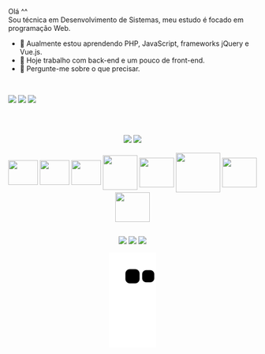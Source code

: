 Olá ^^
<br>
Sou técnica em Desenvolvimento de Sistemas, meu estudo é focado em programação Web.

- 🌱 Aualmente estou aprendendo PHP, JavaScript, frameworks jQuery e Vue.js.
- 🔭 Hoje trabalho com back-end e um pouco de front-end.
- 💬 Pergunte-me sobre o que precisar.

<br>

 <a href="https://www.instagram.com/mylena_vitoriano/" target="_blank"><img src="https://img.shields.io/badge/-Instagram-%23E4405F?style=for-the-badge&logo=instagram&logoColor=white" target="_blank"></a>
 <a href="https://www.linkedin.com/in/mylenavitoriano/" target="_blank"><img src="https://img.shields.io/badge/-LinkedIn-%230077B5?style=for-the-badge&logo=linkedin&logoColor=white" target="_blank"></a>
 <a href = "mailto:mylenabarbosa08@gmail.com"><img src="https://img.shields.io/badge/-Gmail-%23333?style=for-the-badge&logo=gmail&logoColor=white" target="_blank"></a>

 
<!--
- 🌱 I’m currently learning ...
- 👯 I’m looking to collaborate on ...
- 🤔 I’m looking for help with ...
- 💬 Ask me about ...
- 📫 How to reach me: ...
- 😄 Pronouns: ...
- ⚡ Fun fact: ...
-->

<br><br>

 <div align=center>
  <img height="160em" src="https://github-readme-stats.vercel.app/api?username=mylenavitoriano&show_icons=true&theme=dracula&include_all_commits=true&count_private=true"/>
  <img height="160em" src="https://github-readme-stats.vercel.app/api/top-langs/?username=mylenavitoriano&layout=compact&langs_count=7&theme=dracula"/>
</div>

 <div align=center><br>
   <img align="center" height="50" width="60" src="https://cdn.jsdelivr.net/gh/devicons/devicon/icons/html5/html5-original.svg" />
   <img align="center" height="50" width="60" src="https://cdn.jsdelivr.net/gh/devicons/devicon/icons/css3/css3-original.svg" />
   <img align="center" height="50" width="60" src="https://cdn.jsdelivr.net/gh/devicons/devicon/icons/javascript/javascript-original.svg" />
   <img align="center" height="70" width="70" src="https://cdn.jsdelivr.net/gh/devicons/devicon/icons/php/php-plain.svg" />
   <img align="center" height="60" width="70" src="https://cdn.jsdelivr.net/gh/devicons/devicon/icons/java/java-original.svg" />
   <img align="center" height="80" width="90" src="https://cdn.jsdelivr.net/gh/devicons/devicon/icons/mysql/mysql-original-wordmark.svg" />
 
   <img align="center" height="60" width="70" src="https://cdn.jsdelivr.net/gh/devicons/devicon/icons/jquery/jquery-plain-wordmark.svg" />
   <img align="center" height="60" width="70" src="https://cdn.jsdelivr.net/gh/devicons/devicon/icons/vuejs/vuejs-original-wordmark.svg" />

  <!--https://devicon.dev/-->
 </div>

  
  ##
<div align=center>
  <a href="https://www.instagram.com/mylena_vitoriano/" target="_blank"><img src="https://img.shields.io/badge/-Instagram-%23E4405F?style=for-the-badge&logo=instagram&logoColor=white" target="_blank"></a>
 <a href="https://www.linkedin.com/in/mylenavitoriano/" target="_blank"><img src="https://img.shields.io/badge/-LinkedIn-%230077B5?style=for-the-badge&logo=linkedin&logoColor=white" target="_blank"></a>
 <a href = "mailto:mylenabarbosa08@gmail.com"><img src="https://img.shields.io/badge/-Gmail-%23333?style=for-the-badge&logo=gmail&logoColor=white" target="_blank"></a>
 
 ![github contribution grid snake animation](https://raw.githubusercontent.com/mylenavitoriano/mylenavitoriano/output/github-contribution-grid-snake.svg)
   
 </div>
